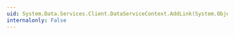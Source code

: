 ```yaml
---
uid: System.Data.Services.Client.DataServiceContext.AddLink(System.Object,System.String,System.Object)
internalonly: False
---
```

